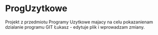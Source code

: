 # ProgUzytkowe
Projekt z przedmiotu Programy Uzytkowe majacy na celu pokazanienam dzialanie programu GIT
Łukasz - edytuje plik i wprowadzam zmiany.
